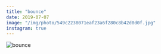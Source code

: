 ```yaml
---
title: "bounce"
date: 2019-07-07
image: "/img/photo/549c2238071eaf23a6f280c8b42d0d0f.jpg"
instagram: true
---
```


![bounce](/img/photo/549c2238071eaf23a6f280c8b42d0d0f.jpg)

